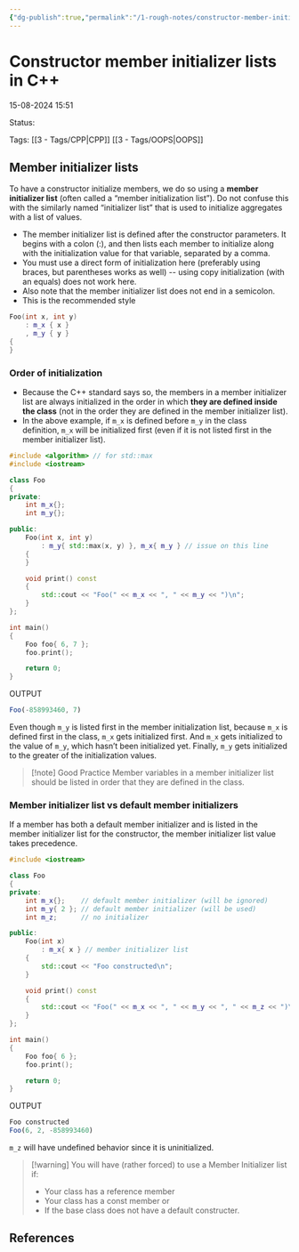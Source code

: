```yaml
---
{"dg-publish":true,"permalink":"/1-rough-notes/constructor-member-initializer-lists-in-c/"}
---
```


# Constructor member initializer lists in C++

15-08-2024 15:51

Status: 

Tags: [[3 - Tags/CPP\|CPP]] [[3 - Tags/OOPS\|OOPS]]

## Member initializer lists

To have a constructor initialize members, we do so using a **member initializer list** (often called a “member initialization list”). Do not confuse this with the similarly named “initializer list” that is used to initialize aggregates with a list of values.

- The member initializer list is defined after the constructor parameters. It begins with a colon (:), and then lists each member to initialize along with the initialization value for that variable, separated by a comma. 
- You must use a direct form of initialization here (preferably using braces, but parentheses works as well) -- using copy initialization (with an equals) does not work here. 
- Also note that the member initializer list does not end in a semicolon.
- This is the recommended style
```cpp
Foo(int x, int y)
    : m_x { x }
    , m_y { y }
{
}
```

### Order of initialization
- Because the C++ standard says so, the members in a member initializer list are always initialized in the order in which **they are defined inside the class** (not in the order they are defined in the member initializer list).
- In the above example, if `m_x` is defined before `m_y` in the class definition, `m_x` will be initialized first (even if it is not listed first in the member initializer list).
```cpp
#include <algorithm> // for std::max
#include <iostream>

class Foo
{
private:
    int m_x{};
    int m_y{};

public:
    Foo(int x, int y)
        : m_y{ std::max(x, y) }, m_x{ m_y } // issue on this line
    {
    }

    void print() const
    {
        std::cout << "Foo(" << m_x << ", " << m_y << ")\n";
    }
};

int main()
{
    Foo foo{ 6, 7 };
    foo.print();

    return 0;
}
```
OUTPUT
```js
Foo(-858993460, 7)
```
Even though `m_y` is listed first in the member initialization list, because `m_x` is defined first in the class, `m_x` gets initialized first. And `m_x` gets initialized to the value of `m_y`, which hasn’t been initialized yet. Finally, `m_y` gets initialized to the greater of the initialization values.

> [!note] Good Practice
> Member variables in a member initializer list should be listed in order that they are defined in the class.

### Member initializer list vs default member initializers
If a member has both a default member initializer and is listed in the member initializer list for the constructor, the member initializer list value takes precedence.
```cpp
#include <iostream>

class Foo
{
private:
    int m_x{};    // default member initializer (will be ignored)
    int m_y{ 2 }; // default member initializer (will be used)
    int m_z;      // no initializer

public:
    Foo(int x)
        : m_x{ x } // member initializer list
    {
        std::cout << "Foo constructed\n";
    }

    void print() const
    {
        std::cout << "Foo(" << m_x << ", " << m_y << ", " << m_z << ")\n";
    }
};

int main()
{
    Foo foo{ 6 };
    foo.print();

    return 0;
}
```
OUTPUT
```js
Foo constructed
Foo(6, 2, -858993460)
```
`m_z` will have undefined behavior since it is uninitialized. 

> [!warning] You will have (rather forced) to use a Member Initializer list if:
> - Your class has a reference member  
> - Your class has a const member or
> - If the base class does not have a default constructer.
## References